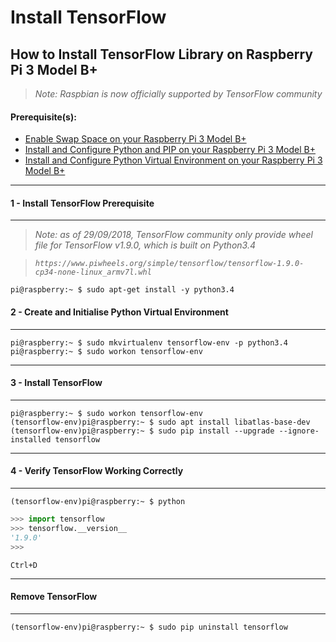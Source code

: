 # Install TensorFlow

## How to Install TensorFlow Library on Raspberry Pi 3 Model B+

> _Note: Raspbian is now officially supported by TensorFlow community_

#### Prerequisite(s):
- [Enable Swap Space on your Raspberry Pi 3 Model B+](./06-configure-swap-space.md)
- [Install and Configure Python and PIP on your Raspberry Pi 3 Model B+](./15-install-python-pip.md)
- [Install and Configure Python Virtual Environment on your Raspberry Pi 3 Model B+](./16-install-python-virtual-environment.md)

---
#### 1 - Install TensorFlow Prerequisite
---
> _Note: as of 29/09/2018, TensorFlow community only provide wheel file for TensorFlow v1.9.0, which is built on Python3.4_

> _`https://www.piwheels.org/simple/tensorflow/tensorflow-1.9.0-cp34-none-linux_armv7l.whl`_

```console
pi@raspberry:~ $ sudo apt-get install -y python3.4
```
#### 2 - Create and Initialise Python Virtual Environment
---
```console
pi@raspberry:~ $ sudo mkvirtualenv tensorflow-env -p python3.4
pi@raspberry:~ $ sudo workon tensorflow-env
```

---
#### 3 - Install TensorFlow
---
```console
pi@raspberry:~ $ sudo workon tensorflow-env
(tensorflow-env)pi@raspberry:~ $ sudo apt install libatlas-base-dev
(tensorflow-env)pi@raspberry:~ $ sudo pip install --upgrade --ignore-installed tensorflow
```

---
#### 4 - Verify TensorFlow Working Correctly
---
```console
(tensorflow-env)pi@raspberry:~ $ python
```
```python
>>> import tensorflow
>>> tensorflow.__version__
'1.9.0'
>>>
```
`Ctrl+D`

---
#### Remove TensorFlow
---
```console
(tensorflow-env)pi@raspberry:~ $ sudo pip uninstall tensorflow
```
